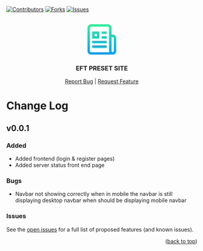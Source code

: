 <!-- Improved compatibility of back to top link: See: https://github.com/othneildrew/Best-README-Template/pull/73 -->
<a id="readme-top"></a>
<!--
*** Thanks for checking out the Best-README-Template. If you have a suggestion
*** that would make this better, please fork the repo and create a pull request
*** or simply open an issue with the tag "enhancement".
*** Don't forget to give the project a star!
*** Thanks again! Now go create something AMAZING! :D
-->



<!-- PROJECT SHIELDS -->
<!--
*** I'm using markdown "reference style" links for readability.
*** Reference links are enclosed in brackets [ ] instead of parentheses ( ).
*** See the bottom of this document for the declaration of the reference variables
*** for contributors-url, forks-url, etc. This is an optional, concise syntax you may use.
*** https://www.markdownguide.org/basic-syntax/#reference-style-links
-->


[![Contributors][contributors-shield]][contributors-url]
[![Forks][forks-shield]][forks-url] 
[![Issues][issues-shield]][issues-url]



<!-- PROJECT LOGO -->
<br />
<div align="center">
  <a href="https://github.com/Deadboiwalkin/eft-preset-site">
  <img src="/assets/logo.png" alt="Logo" width="80" height="80">
  </a>

<h3 align="center">EFT PRESET SITE</h3>

  <p align="center">
    <a href="https://github.com/Deadboiwalkin/eft-preset-site">Report Bug</a>
    |
    <a href="https://github.com/Deadboiwalkin/eft-preset-site">Request Feature</a>
  </p>
</div>





<!-- Change Log -->
# Change Log

## v0.0.1

### Added 
- Added frontend (login & register pages)
- Added server status front end page



### Bugs 
- Navbar not showing correctly when in mobile the navbar is still displaying desktop navbar when should be displaying mobile navbar 




### Issues 
See the [open issues](https://github.com/Deadboiwalkin/eft-preset-site/issues) for a full list of proposed features (and known issues).

<p align="right">(<a href="#readme-top">back to top</a>)</p>






<!-- MARKDOWN LINKS & IMAGES -->
<!-- https://www.markdownguide.org/basic-syntax/#reference-style-links -->
[contributors-shield]: https://img.shields.io/github/contributors/Deadboiwalkin/eft-preset-site.svg?style=for-the-badge
[contributors-url]: https://github.com/Deadboiwalkin/eft-preset-site/graphs/contributors
[forks-shield]: https://img.shields.io/github/forks/Deadboiwalkin/eft-preset-site.svg?style=for-the-badge
[forks-url]: https://github.com/Deadboiwalkin/eft-preset-site/network/members
[stars-shield]: https://img.shields.io/github/stars/Deadboiwalkin/eft-preset-site.svg?style=for-the-badge
[stars-url]: https://github.com/Deadboiwalkin/eft-preset-site/stargazers
[issues-shield]: https://img.shields.io/github/issues/Deadboiwalkin/eft-preset-site.svg?style=for-the-badge
[issues-url]: https://github.com/Deadboiwalkin/eft-preset-site/issues
[license-shield]: https://img.shields.io/github/license/Deadboiwalkin/eft-preset-site.svg?style=for-the-badge
[license-url]: https://github.com/Deadboiwalkin/eft-preset-site/blob/master/LICENSE.txt
[linkedin-shield]: https://img.shields.io/badge/-LinkedIn-black.svg?style=for-the-badge&logo=linkedin&colorB=555
[linkedin-url]: https://linkedin.com/in/linkedin_username
[product-screenshot]: images/screenshot.png
[Next.js]: https://img.shields.io/badge/next.js-000000?style=for-the-badge&logo=nextdotjs&logoColor=white
[Next-url]: https://nextjs.org/
[React.js]: https://img.shields.io/badge/React-20232A?style=for-the-badge&logo=react&logoColor=61DAFB
[React-url]: https://reactjs.org/
[Vue.js]: https://img.shields.io/badge/Vue.js-35495E?style=for-the-badge&logo=vuedotjs&logoColor=4FC08D
[Vue-url]: https://vuejs.org/
[Angular.io]: https://img.shields.io/badge/Angular-DD0031?style=for-the-badge&logo=angular&logoColor=white
[Angular-url]: https://angular.io/
[Svelte.dev]: https://img.shields.io/badge/Svelte-4A4A55?style=for-the-badge&logo=svelte&logoColor=FF3E00
[Svelte-url]: https://svelte.dev/
[Laravel.com]: https://img.shields.io/badge/Laravel-FF2D20?style=for-the-badge&logo=laravel&logoColor=white
[Laravel-url]: https://laravel.com
[Bootstrap.com]: https://img.shields.io/badge/Bootstrap-563D7C?style=for-the-badge&logo=bootstrap&logoColor=white
[Bootstrap-url]: https://getbootstrap.com
[JQuery.com]: https://img.shields.io/badge/jQuery-0769AD?style=for-the-badge&logo=jquery&logoColor=white
[JQuery-url]: https://jquery.com 
